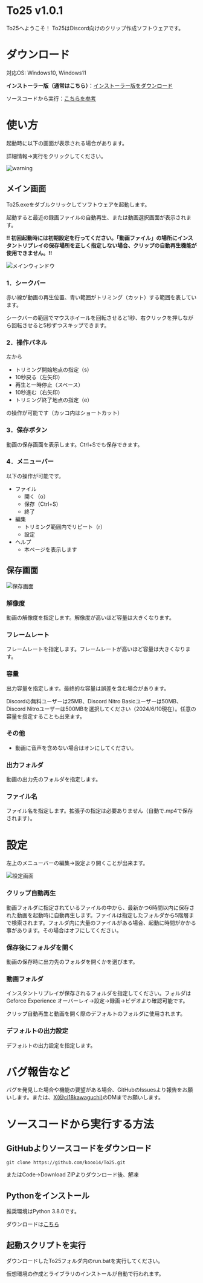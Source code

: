 # To25 v1.0.1
To25へようこそ！
To25はDiscord向けのクリップ作成ソフトウェアです。

# ダウンロード
対応OS: Windows10, Windows11

**インストーラー版（通常はこちら）**：[インストーラー版をダウンロード](https://github.com/kooo14/To25/releases/download/v1.0.1/To25-Windows-Installer.exe)

ソースコードから実行：[こちらを参考](#ソースコードから実行する方法)

# 使い方
起動時に以下の画面が表示される場合があります。

詳細情報→実行をクリックしてください。

![warning](description/warning.png)
## メイン画面
To25.exeをダブルクリックしてソフトウェアを起動します。

起動すると最近の録画ファイルの自動再生、または動画選択画面が表示されます。

**!! 初回起動時には初期設定を行ってください。「動画ファイル」の場所にインスタントリプレイの保存場所を正しく指定しない場合、クリップの自動再生機能が使用できません。!!**

![メインウィンドウ](description/main.png)

### 1．シークバー

赤い線が動画の再生位置、青い範囲がトリミング（カット）する範囲を表しています。

シークバーの範囲でマウスホイールを回転させると1秒、右クリックを押しながら回転させると5秒ずつスキップできます。

### 2．操作パネル

左から
* トリミング開始地点の指定（s）
* 10秒戻る（左矢印）
* 再生と一時停止（スペース）
* 10秒進む（右矢印）
* トリミング終了地点の指定（e）

の操作が可能です（カッコ内はショートカット）

### 3．保存ボタン
動画の保存画面を表示します。Ctrl+Sでも保存できます。

### 4．メニューバー
以下の操作が可能です。
- ファイル
    - 開く（o）
    - 保存（Ctrl+S）
    - 終了
- 編集
    - トリミング範囲内でリピート（r）
    - 設定
- ヘルプ
    - 本ページを表示します

## 保存画面
![保存画面](description/save.png)

### 解像度
動画の解像度を指定します。解像度が高いほど容量は大きくなります。

### フレームレート
フレームレートを指定します。フレームレートが高いほど容量は大きくなります。

### 容量
出力容量を指定します。最終的な容量は誤差を含む場合があります。

Discordの無料ユーザーは25MB、Discord Nitro Basicユーザーは50MB、Discord Nitroユーザーは500MBを選択してください（2024/6/10現在）。任意の容量を指定することも出来ます。

### その他
* 動画に音声を含めない場合はオンにしてください。

### 出力フォルダ
動画の出力先のフォルダを指定します。

### ファイル名
ファイル名を指定します。拡張子の指定は必要ありません（自動で.mp4で保存されます）。


# 設定
左上のメニューバーの編集→設定より開くことが出来ます。

![設定画面](description/setting.png)

### クリップ自動再生
動画フォルダに指定されているファイルの中から、最新かつ6時間以内に保存された動画を起動時に自動再生します。ファイルは指定したフォルダから5階層まで検索されます。フォルダ内に大量のファイルがある場合、起動に時間がかかる事があります。その場合はオフにしてください。

### 保存後にフォルダを開く
動画の保存時に出力先のフォルダを開くかを選びます。

### 動画フォルダ
インスタントリプレイが保存されるフォルダを指定してください。フォルダはGeforce Experience オーバーレイ→設定→録画→ビデオより確認可能です。

クリップ自動再生と動画を開く際のデフォルトのフォルダに使用されます。

### デフォルトの出力設定
デフォルトの出力設定を指定します。

# バグ報告など
バグを発見した場合や機能の要望がある場合、GitHubのIssuesより報告をお願いします。または、[X(@ci18kawaguchi)](https://x.com/ci18kawaguchi)のDMまでお願いします。

# ソースコードから実行する方法
## GitHubよりソースコードをダウンロード

```
git clone https://github.com/kooo14/To25.git
```
またはCode→Download ZIPよりダウンロード後、解凍
## Pythonをインストール
推奨環境はPython 3.8.0です。

ダウンロードは[こちら](https://www.python.org/ftp/python/3.8.0/python-3.8.0-amd64.exe)

## 起動スクリプトを実行
ダウンロードしたTo25フォルダ内のrun.batを実行してください。

仮想環境の作成とライブラリのインストールが自動で行われます。
